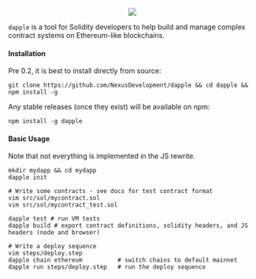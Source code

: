 <p align="center">
  <img src="http://ipfs.pics/ipfs/QmPQcPiaep6Bfp956b5xLDaQdtQVtAWBT9QjWNRiL9y8Cw"/>
</p>


`dapple` is a tool for Solidity developers to help build and manage complex contract systems on Ethereum-like blockchains.


#### Installation

Pre 0.2, it is best to install directly from source:

`git clone https://github.com/NexusDevelopment/dapple && cd dapple && npm install -g`

Any stable releases (once they exist) will be available on npm:

`npm install -g dapple`

#### Basic Usage

Note that not everything is implemented in the JS rewrite.
```
mkdir mydapp && cd mydapp
dapple init

# Write some contracts - see docs for test contract format
vim src/sol/mycontract.sol
vim src/sol/mycontract_test.sol

dapple test # run VM tests
dapple build # export contract definitions, solidity headers, and JS headers (node and browser)

# Write a deploy sequence
vim steps/deploy.step
dapple chain ethereum          # switch chains to default mainnet
dapple run steps/deploy.step   # run the deploy sequence


```
